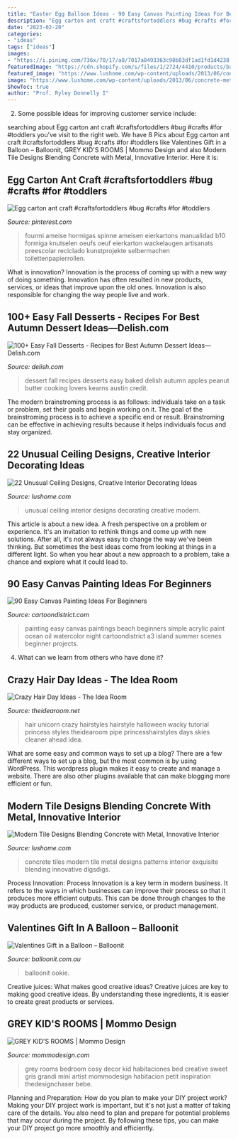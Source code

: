 ```yaml
---
title: "Easter Egg Balloon Ideas - 90 Easy Canvas Painting Ideas For Beginners"
description: "Egg carton ant craft #craftsfortoddlers #bug #crafts #for #toddlers"
date: "2023-02-20"
categories:
- "ideas"
tags: ["ideas"]
images:
- "https://i.pinimg.com/736x/70/17/a8/7017a8493363c98b83df1ad1fd1d4238.jpg"
featuredImage: "https://cdn.shopify.com/s/files/1/2724/4410/products/balloon_it_balloon_gift_valentines_teddy_poodle_chocolate_champagne_love_cut_ideas_personalised_2048x.png?v=1579423018"
featured_image: "https://www.lushome.com/wp-content/uploads/2013/06/concrete-metal-tiles-modern-tile-designs-9.jpg"
image: "https://www.lushome.com/wp-content/uploads/2013/06/concrete-metal-tiles-modern-tile-designs-9.jpg"
ShowToc: true
author: "Prof. Ryley Donnelly I"
---
```



2. Some possible ideas for improving customer service include: 

	

		
searching about Egg carton ant craft #craftsfortoddlers #bug #crafts #for #toddlers you've visit to the right web. We have 8 Pics about Egg carton ant craft #craftsfortoddlers #bug #crafts #for #toddlers like Valentines Gift in a Balloon – Balloonit, GREY KID&#039;S ROOMS | Mommo Design and also Modern Tile Designs Blending Concrete with Metal, Innovative Interior. Here it is:
		
    
## Egg Carton Ant Craft #craftsfortoddlers #bug #crafts #for #toddlers

<img loading=lazy src="https://i.pinimg.com/736x/70/17/a8/7017a8493363c98b83df1ad1fd1d4238.jpg" onerror="this.onerror=null;this.src='https://tse1.mm.bing.net/th?id=OIP.uWxXekgthBgu7FDsH-O0zAHaJ3&amp;pid=15.1';" alt="Egg carton ant craft #craftsfortoddlers #bug #crafts #for #toddlers">

_Source: pinterest.com_

>fourmi ameise hormigas spinne ameisen eierkartons manualidad b10 formiga knutselen oeufs oeuf eierkarton wackelaugen artisanats preescolar reciclado kunstprojekte selbermachen toilettenpapierrollen. 

	

What is innovation?
Innovation is the process of coming up with a new way of doing something. Innovation has often resulted in new products, services, or ideas that improve upon the old ones. Innovation is also responsible for changing the way people live and work.

    
## 100+ Easy Fall Desserts - Recipes For Best Autumn Dessert Ideas—Delish.com

<img loading=lazy src="http://del.h-cdn.co/assets/18/03/1516400124-delish-peanut-butter-stuffed-apples-pinterest-still003.jpg" onerror="this.onerror=null;this.src='https://tse1.mm.bing.net/th?id=OIP.vmMtWKKgHEMjwjCEZAjCygHaLG&amp;pid=15.1';" alt="100+ Easy Fall Desserts - Recipes for Best Autumn Dessert Ideas—Delish.com">

_Source: delish.com_

>dessert fall recipes desserts easy baked delish autumn apples peanut butter cooking lovers kearns austin credit. 

	

The modern brainstroming process is as follows: individuals take on a task or problem, set their goals and begin working on it. The goal of the brainstroming process is to achieve a specific end or result. Brainstroming can be effective in achieving results because it helps individuals focus and stay organized.

    
## 22 Unusual Ceiling Designs, Creative Interior Decorating Ideas

<img loading=lazy src="https://www.lushome.com/wp-content/uploads/2015/03/modern-ideas-unusual-ceiling-designs-22.jpg" onerror="this.onerror=null;this.src='https://tse4.mm.bing.net/th?id=OIP.sYvTULvWMqmbU-fhI9IQ_wAAAA&amp;pid=15.1';" alt="22 Unusual Ceiling Designs, Creative Interior Decorating Ideas">

_Source: lushome.com_

>unusual ceiling interior designs decorating creative modern. 

	

This article is about a new idea. A fresh perspective on a problem or experience. It's an invitation to rethink things and come up with new solutions. After all, it's not always easy to change the way we've been thinking. But sometimes the best ideas come from looking at things in a different light. So when you hear about a new approach to a problem, take a chance and explore what it could lead to.

    
## 90 Easy Canvas Painting Ideas For Beginners

<img loading=lazy src="http://www.cartoondistrict.com/wp-content/uploads/2017/06/Easy-Canvas-Painting-Ideas-For-Beginners17-1.jpg" onerror="this.onerror=null;this.src='https://tse2.mm.bing.net/th?id=OIP.vvkeAUxQvgkUVSxEPgOckQHaJ4&amp;pid=15.1';" alt="90 Easy Canvas Painting Ideas For Beginners">

_Source: cartoondistrict.com_

>painting easy canvas paintings beach beginners simple acrylic paint ocean oil watercolor night cartoondistrict a3 island summer scenes beginner projects. 

	

4) What can we learn from others who have done it?

    
## Crazy Hair Day Ideas - The Idea Room

<img loading=lazy src="https://www.theidearoom.net/wp-content/uploads/2016/10/unicorn-hair-2.png" onerror="this.onerror=null;this.src='https://tse1.mm.bing.net/th?id=OIP.Q_teI3ffGzCdZ-ZzIq2KcQAAAA&amp;pid=15.1';" alt="Crazy Hair Day Ideas - The Idea Room">

_Source: theidearoom.net_

>hair unicorn crazy hairstyles hairstyle halloween wacky tutorial princess styles theidearoom pipe princesshairstyles days skies cleaner ahead idea. 

	

What are some easy and common ways to set up a blog?
There are a few different ways to set up a blog, but the most common is by using WordPress. This wordpress plugin makes it easy to create and manage a website. There are also other plugins available that can make blogging more efficient or fun.

    
## Modern Tile Designs Blending Concrete With Metal, Innovative Interior

<img loading=lazy src="https://www.lushome.com/wp-content/uploads/2013/06/concrete-metal-tiles-modern-tile-designs-9.jpg" onerror="this.onerror=null;this.src='https://tse2.mm.bing.net/th?id=OIP.rzYdxjh_uIQGEj2AmquhtQHaJ3&amp;pid=15.1';" alt="Modern Tile Designs Blending Concrete with Metal, Innovative Interior">

_Source: lushome.com_

>concrete tiles modern tile metal designs patterns interior exquisite blending innovative digsdigs. 

	

Process Innovation:
Process Innovation is a key term in modern business. It refers to the ways in which businesses can improve their process so that it produces more efficient outputs. This can be done through changes to the way products are produced, customer service, or product management.

    
## Valentines Gift In A Balloon – Balloonit

<img loading=lazy src="https://cdn.shopify.com/s/files/1/2724/4410/products/balloon_it_balloon_gift_valentines_teddy_poodle_chocolate_champagne_love_cut_ideas_personalised_2048x.png?v=1579423018" onerror="this.onerror=null;this.src='https://tse1.mm.bing.net/th?id=OIP.vSLEYhZAzQz2C-e2hrvrUgHaJ4&amp;pid=15.1';" alt="Valentines Gift in a Balloon – Balloonit">

_Source: balloonit.com.au_

>balloonit ookie. 

	

Creative juices: What makes good creative ideas?
Creative juices are key to making good creative ideas. By understanding these ingredients, it is easier to create great products or services.

    
## GREY KID&#039;S ROOMS | Mommo Design

<img loading=lazy src="http://www.mommodesign.com/sites/default/files/styles/full_width/public/images/gallery/246/greygirlsroom.jpg?itok=pRwQjZzE" onerror="this.onerror=null;this.src='https://tse4.mm.bing.net/th?id=OIP.E1vU1uCMcrRNztSYj6AgnwHaLH&amp;pid=15.1';" alt="GREY KID&#039;S ROOMS | Mommo Design">

_Source: mommodesign.com_

>grey rooms bedroom cosy decor kid habitaciones bed creative sweet gris grandi mini artist mommodesign habitacion petit inspiration thedesignchaser bebe. 

	

Planning and Preparation: How do you plan to make your DIY project work?
Making your DIY project work is important, but it's not just a matter of taking care of the details. You also need to plan and prepare for potential problems that may occur during the project. By following these tips, you can make your DIY project go more smoothly and efficiently.

